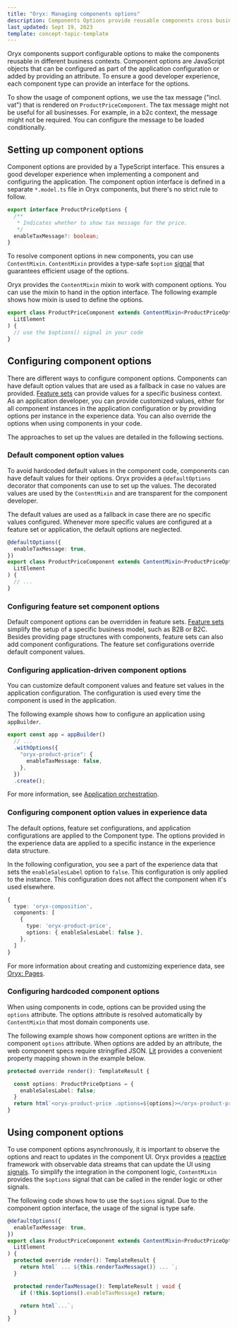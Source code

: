 ```yaml
---
title: "Oryx: Managing components options"
description: Components Options provide reusable components cross business models
last_updated: Sept 19, 2023
template: concept-topic-template
---
```


Oryx components support configurable options to make the components reusable in different business contexts. Component options are JavaScript objects that can be configured as part of the application configuration or added by providing an attribute. To ensure a good developer experience, each component type can provide an interface for the options.

To show the usage of component options, we use the tax message ("incl. vat") that is rendered on `ProductPriceComponent`. The tax message might not be useful for all businesses. For example, in a b2c context, the message might not be required. You can configure the message to be loaded conditionally.

## Setting up component options

Component options are provided by a TypeScript interface. This ensures a good developer experience when implementing a component and configuring the application. The component option interface is defined in a separate `*.model.ts` file in Oryx components, but there's no strict rule to follow.

```ts
export interface ProductPriceOptions {
  /**
   * Indicates whether to show tax message for the price.
   */
  enableTaxMessage?: boolean;
}
```

To resolve component options in new components, you can use `ContentMixin`. `ContentMixin` provides a type-safe `$option` [signal](/docs/scos/dev/front-end-development/{{page.version}}/oryx/architecture/reactivity/signals.html) that guarantees efficient usage of the options.

Oryx provides the `ContentMixin` mixin to work with component options. You can use the mixin to hand in the option interface. The following example shows how mixin is used to define the options.

```ts
export class ProductPriceComponent extends ContentMixin<ProductPriceOptions>(
  LitElement
) {
  // use the $options() signal in your code
}
```

## Configuring component options

There are different ways to configure component options. Components can have default option values that are used as a fallback in case no values are provided. [Feature sets](/docs/scos/dev/front-end-development/{{page.version}}/oryx/building-applications/oryx-feature-sets.html) can provide values for a specific business context. As an application developer, you can provide customized values, either for all component instances in the application configuration or by providing options per instance in the experience data. You can also override the options when using components in your code.

The approaches to set up the values are detailed in the following sections.

### Default component option values

To avoid hardcoded default values in the component code, components can have default values for their options. Oryx provides a `@defaultOptions` decorator that components can use to set up the values. The decorated values are used by the `ContentMixin` and are transparent for the component developer.

The default values are used as a fallback in case there are no specific values configured. Whenever more specific values are configured at a feature set or application, the default options are neglected.

```ts
@defaultOptions({
  enableTaxMessage: true,
})
export class ProductPriceComponent extends ContentMixin<ProductPriceOptions>(
  LitElement
) {
  // ...
}
```

### Configuring feature set component options

Default component options can be overridden in feature sets. [Feature sets](/docs/scos/dev/front-end-development/{{page.version}}/oryx/building-applications/oryx-feature-sets.html) simplify the setup of a specific business model, such as B2B or B2C. Besides providing page structures with components, feature sets can also add component configurations. The feature set configurations override default component values.

### Configuring application-driven component options

You can customize default component values and feature set values in the application configuration. The configuration is used every time the component is used in the application.

The following example shows how to configure an application using `appBuilder`.

```ts
export const app = appBuilder()
  // ...
  .withOptions({
    "oryx-product-price": {
      enableTaxMessage: false,
    },
  })
  .create();
```

For more information, see [Application orchestration](/docs/scos/dev/front-end-development/{{page.version}}/oryx/oryx-application-orchestration/oryx-application-orchestration.html).

### Configuring component option values in experience data

The default options, feature set configurations, and application configurations are applied to the Component type. The options provided in the experience data are applied to a specific instance in the experience data structure.

In the following configuration, you see a part of the experience data that sets the `enableSalesLabel` option to `false`. This configuration is only applied to the instance. This configuration does not affect the component when it's used elsewhere.

```ts
{
  type: 'oryx-composition',
  components: [
    {
      type: 'oryx-product-price',
      options: { enableSalesLabel: false },
    },
  ]
}
```

For more information about creating and customizing experience data, see [Oryx: Pages](/docs/scos/dev/front-end-development/{{page.version}}/oryx/building-pages/oryx-pages.html).

### Configuring hardcoded component options

When using components in code, options can be provided using the `options` attribute. The options attribute is resolved automatically by `ContentMixin` that most domain components use.

The following example shows how component options are written in the component `options` attribute. When options are added by an attribute, the web component specs require stringified JSON. [Lit](https://lit.dev) provides a convenient property mapping shown in the example below.

```ts
protected override render(): TemplateResult {

  const options: ProductPriceOptions = {
    enableSalesLabel: false;
  }
  return html`<oryx-product-price .options=${options}></oryx-product-price>`;
}
```

## Using component options

To use component options asynchronously, it is important to observe the options and react to updates in the component UI. Oryx provides a [reactive](/docs/scos/dev/front-end-development/{{page.version}}/oryx/architecture/reactivity/reactivity.html) framework with observable data streams that can update the UI using [signals](/docs/scos/dev/front-end-development/{{page.version}}/oryx/reactivity/signals.html). To simplify the integration in the component logic, `ContentMixin` provides the `$options` signal that can be called in the render logic or other signals.

The following code shows how to use the `$options` signal. Due to the component option interface, the usage of the signal is type safe.

```ts
@defaultOptions({
  enableTaxMessage: true,
})
export class ProductPriceComponent extends ContentMixin<ProductPriceOptions>(
  LitElement
) {
  protected override render(): TemplateResult {
    return html` ... ${this.renderTaxMessage()} ... `;
  }

  protected renderTaxMessage(): TemplateResult | void {
    if (!this.$options().enableTaxMessage) return;

    return html`...`;
  }
}
```
